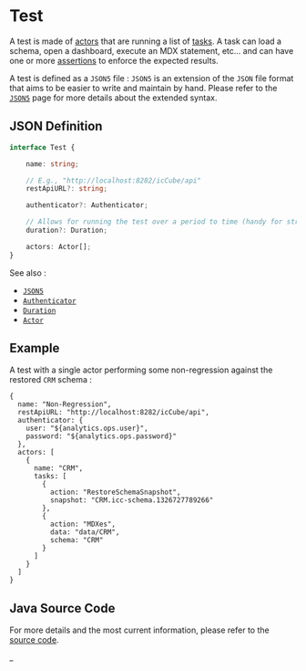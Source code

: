 # Test

A test is made of [actors](./Actor.md) that are running a list of [tasks](./Tasks.md). A task can load a schema,
open a dashboard, execute an MDX statement, etc... and can have one or more [assertions](./Assertion.md) to enforce
the expected results.

A test is defined as a `JSON5` file : `JSON5` is an extension of the `JSON` file format that aims to be easier
to write and maintain by hand. Please refer to the [`JSON5`](./JSON5.md) page for more details about the extended
syntax.

## JSON Definition

```typescript
interface Test {

    name: string;

    // E.g., "http://localhost:8282/icCube/api"
    restApiURL?: string;

    authenticator?: Authenticator;

    // Allows for running the test over a period to time (handy for stress-testing).
    duration?: Duration;

    actors: Actor[];
}
```

See also :

- [`JSON5`](./JSON5.md)
- [`Authenticator`](./Authenticator.md)
- [`Duration`](./Duration.md)
- [`Actor`](./Actor.md)

## Example

A test with a single actor performing some non-regression against the restored `CRM` schema :

```json5
{
  name: "Non-Regression",
  restApiURL: "http://localhost:8282/icCube/api",
  authenticator: {
    user: "${analytics.ops.user}",
    password: "${analytics.ops.password}"
  },
  actors: [
    {
      name: "CRM",
      tasks: [
        {
          action: "RestoreSchemaSnapshot",
          snapshot: "CRM.icc-schema.1326727789266"
        },
        {
          action: "MDXes",
          data: "data/CRM",
          schema: "CRM"
        }
      ]
    }
  ]
}
```

## Java Source Code

For more details and the most current information, please refer to
the [source code](../../../src/main/java/ic3/analyticsops/test/AOTest.java).

_